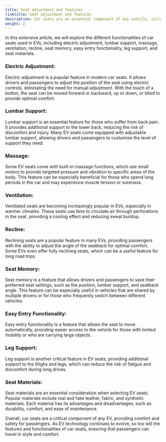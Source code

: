```yaml
---
title: Seat adjustment and features
linktitle: Seat adjustment and features
description: Car seats are an essential component of any vehicle, including electric vehicles (EVs). As EVs become increasingly popular, manufacturers are incorporating advanced features and technology into their seats to provide passengers with the utmost comfort and convenience.
weight: 2
---
```

<!-- markdownlint-disable MD033 -->
 In this extensive article, we will explore the different functionalities of car seats used in EVs, including electric adjustment, lumbar support, massage, ventilation, recline, seat memory, easy entry functionality, leg support, and seat materials.

### Electric Adjustment:

Electric adjustment is a popular feature in modern car seats. It allows drivers and passengers to adjust the position of the seat using electric controls, eliminating the need for manual adjustment. With the touch of a button, the seat can be moved forward or backward, up or down, or tilted to provide optimal comfort.

### Lumbar Support:

Lumbar support is an essential feature for those who suffer from back pain. It provides additional support to the lower back, reducing the risk of discomfort and injury. Many EV seats come equipped with adjustable lumbar support, allowing drivers and passengers to customize the level of support they need.

### Massage:

Some EV seats come with built-in massage functions, which use small motors to provide targeted pressure and vibration to specific areas of the body. This feature can be especially beneficial for those who spend long periods in the car and may experience muscle tension or soreness.

### Ventilation:

Ventilated seats are becoming increasingly popular in EVs, especially in warmer climates. These seats use fans to circulate air through perforations in the seat, providing a cooling effect and reducing sweat buildup.

### Recline:

Reclining seats are a popular feature in many EVs, providing passengers with the ability to adjust the angle of the seatback for optimal comfort. Some EVs even offer fully reclining seats, which can be a useful feature for long road trips.

### Seat Memory:

Seat memory is a feature that allows drivers and passengers to save their preferred seat settings, such as the position, lumbar support, and seatback angle. This feature can be especially useful in vehicles that are shared by multiple drivers or for those who frequently switch between different vehicles.

### Easy Entry Functionality:

Easy entry functionality is a feature that allows the seat to move automatically, providing easier access to the vehicle for those with limited mobility or who are carrying large objects.

### Leg Support:

Leg support is another critical feature in EV seats, providing additional support to the thighs and legs, which can reduce the risk of fatigue and discomfort during long drives.

### Seat Materials:

Seat materials are an essential consideration when selecting EV seats. Popular materials include real and fake leather, fabric, and synthetic materials. Each material has its advantages and disadvantages, such as durability, comfort, and ease of maintenance.

Overall, car seats are a critical component of any EV, providing comfort and safety for passengers. As EV technology continues to evolve, so too will the features and functionalities of car seats, ensuring that passengers can travel in style and comfort.